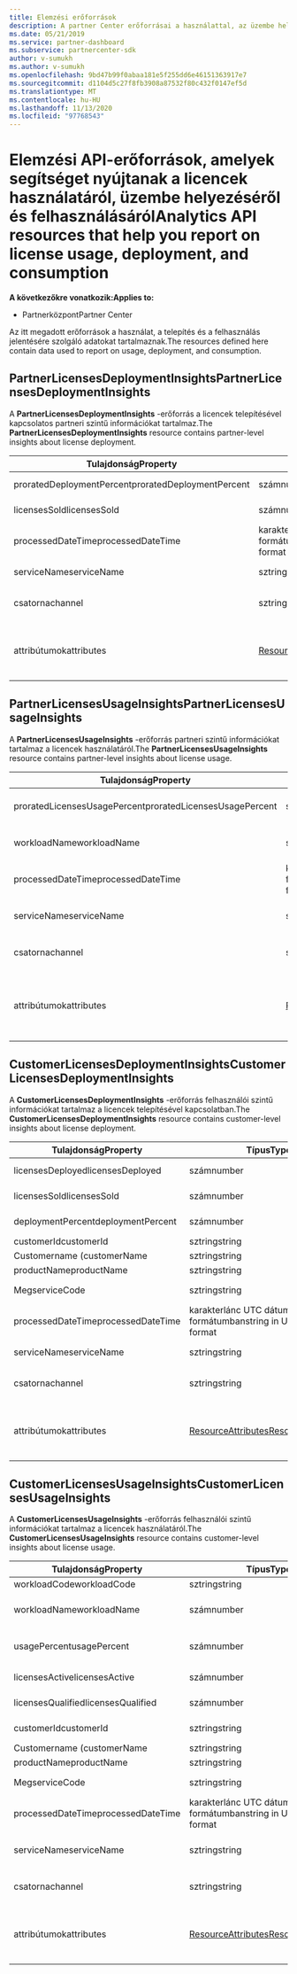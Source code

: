 ```yaml
---
title: Elemzési erőforrások
description: A partner Center erőforrásai a használattal, az üzembe helyezéssel és a felhasználással kapcsolatos adatokat tartalmazzák. A licencek telepítésével és a partnerek és ügyfelek általi használattal kapcsolatos információkat tartalmaz.
ms.date: 05/21/2019
ms.service: partner-dashboard
ms.subservice: partnercenter-sdk
author: v-sumukh
ms.author: v-sumukh
ms.openlocfilehash: 9bd47b99f0abaa181e5f255dd6e46151363917e7
ms.sourcegitcommit: d1104d5c27f8fb3908a87532f80c432f0147ef5d
ms.translationtype: MT
ms.contentlocale: hu-HU
ms.lasthandoff: 11/13/2020
ms.locfileid: "97768543"
---
```

# <a name="analytics-api-resources-that-help-you-report-on-license-usage-deployment-and-consumption"></a><span data-ttu-id="8a2d8-104">Elemzési API-erőforrások, amelyek segítséget nyújtanak a licencek használatáról, üzembe helyezéséről és felhasználásáról</span><span class="sxs-lookup"><span data-stu-id="8a2d8-104">Analytics API resources that help you report on license usage, deployment, and consumption</span></span>

<span data-ttu-id="8a2d8-105">**A következőkre vonatkozik:**</span><span class="sxs-lookup"><span data-stu-id="8a2d8-105">**Applies to:**</span></span>

- <span data-ttu-id="8a2d8-106">Partnerközpont</span><span class="sxs-lookup"><span data-stu-id="8a2d8-106">Partner Center</span></span>

<span data-ttu-id="8a2d8-107">Az itt megadott erőforrások a használat, a telepítés és a felhasználás jelentésére szolgáló adatokat tartalmaznak.</span><span class="sxs-lookup"><span data-stu-id="8a2d8-107">The resources defined here contain data used to report on usage, deployment, and consumption.</span></span>

## <a name="partnerlicensesdeploymentinsights"></a><span data-ttu-id="8a2d8-108">PartnerLicensesDeploymentInsights</span><span class="sxs-lookup"><span data-stu-id="8a2d8-108">PartnerLicensesDeploymentInsights</span></span>

<span data-ttu-id="8a2d8-109">A **PartnerLicensesDeploymentInsights** -erőforrás a licencek telepítésével kapcsolatos partneri szintű információkat tartalmaz.</span><span class="sxs-lookup"><span data-stu-id="8a2d8-109">The **PartnerLicensesDeploymentInsights** resource contains partner-level insights about license deployment.</span></span>

| <span data-ttu-id="8a2d8-110">Tulajdonság</span><span class="sxs-lookup"><span data-stu-id="8a2d8-110">Property</span></span>                  | <span data-ttu-id="8a2d8-111">Típus</span><span class="sxs-lookup"><span data-stu-id="8a2d8-111">Type</span></span>                                                           | <span data-ttu-id="8a2d8-112">Leírás</span><span class="sxs-lookup"><span data-stu-id="8a2d8-112">Description</span></span>                                                                         |
|---------------------------|----------------------------------------------------------------|-------------------------------------------------------------------------------------|
| <span data-ttu-id="8a2d8-113">proratedDeploymentPercent</span><span class="sxs-lookup"><span data-stu-id="8a2d8-113">proratedDeploymentPercent</span></span> | <span data-ttu-id="8a2d8-114">szám</span><span class="sxs-lookup"><span data-stu-id="8a2d8-114">number</span></span>                                                         | <span data-ttu-id="8a2d8-115">A telepített licencek százalékos aránya.</span><span class="sxs-lookup"><span data-stu-id="8a2d8-115">The percentage of licenses deployed.</span></span>                                                |
| <span data-ttu-id="8a2d8-116">licensesSold</span><span class="sxs-lookup"><span data-stu-id="8a2d8-116">licensesSold</span></span>              | <span data-ttu-id="8a2d8-117">szám</span><span class="sxs-lookup"><span data-stu-id="8a2d8-117">number</span></span>                                                         | <span data-ttu-id="8a2d8-118">Az eladott licencek száma.</span><span class="sxs-lookup"><span data-stu-id="8a2d8-118">The number of licenses sold.</span></span>                                                        |
| <span data-ttu-id="8a2d8-119">processedDateTime</span><span class="sxs-lookup"><span data-stu-id="8a2d8-119">processedDateTime</span></span>         | <span data-ttu-id="8a2d8-120">karakterlánc UTC dátum-idő formátumban</span><span class="sxs-lookup"><span data-stu-id="8a2d8-120">string in UTC date-time format</span></span>                                 | <span data-ttu-id="8a2d8-121">Az adatok összesítésének dátuma és időpontja.</span><span class="sxs-lookup"><span data-stu-id="8a2d8-121">The date and time when the data was aggregated.</span></span>                                     |
| <span data-ttu-id="8a2d8-122">serviceName</span><span class="sxs-lookup"><span data-stu-id="8a2d8-122">serviceName</span></span>               | <span data-ttu-id="8a2d8-123">sztring</span><span class="sxs-lookup"><span data-stu-id="8a2d8-123">string</span></span>                                                         | <span data-ttu-id="8a2d8-124">A szolgáltatás neve (például: o365, CRM).</span><span class="sxs-lookup"><span data-stu-id="8a2d8-124">The service name (for example:  o365, crm).</span></span>                                                  |
| <span data-ttu-id="8a2d8-125">csatorna</span><span class="sxs-lookup"><span data-stu-id="8a2d8-125">channel</span></span>                   | <span data-ttu-id="8a2d8-126">sztring</span><span class="sxs-lookup"><span data-stu-id="8a2d8-126">string</span></span>                                                         | <span data-ttu-id="8a2d8-127">A szolgáltatás csatorna neve (például: viszonteladó).</span><span class="sxs-lookup"><span data-stu-id="8a2d8-127">The channel name of the service (for example:  reseller).</span></span>                                    |
| <span data-ttu-id="8a2d8-128">attribútumok</span><span class="sxs-lookup"><span data-stu-id="8a2d8-128">attributes</span></span>                | [<span data-ttu-id="8a2d8-129">ResourceAttributes</span><span class="sxs-lookup"><span data-stu-id="8a2d8-129">ResourceAttributes</span></span>](utility-resources.md#resourceattributes) | <span data-ttu-id="8a2d8-130">A metaadatok attribútumai.</span><span class="sxs-lookup"><span data-stu-id="8a2d8-130">The metadata attributes.</span></span> <span data-ttu-id="8a2d8-131">Tartalmazza a "objektumtípus": "PartnerLicensesDeploymentInsights"</span><span class="sxs-lookup"><span data-stu-id="8a2d8-131">Includes "objectType": "PartnerLicensesDeploymentInsights"</span></span> |

## <a name="partnerlicensesusageinsights"></a><span data-ttu-id="8a2d8-132">PartnerLicensesUsageInsights</span><span class="sxs-lookup"><span data-stu-id="8a2d8-132">PartnerLicensesUsageInsights</span></span>

<span data-ttu-id="8a2d8-133">A **PartnerLicensesUsageInsights** -erőforrás partneri szintű információkat tartalmaz a licencek használatáról.</span><span class="sxs-lookup"><span data-stu-id="8a2d8-133">The **PartnerLicensesUsageInsights** resource contains partner-level insights about license usage.</span></span>

| <span data-ttu-id="8a2d8-134">Tulajdonság</span><span class="sxs-lookup"><span data-stu-id="8a2d8-134">Property</span></span>                     | <span data-ttu-id="8a2d8-135">Típus</span><span class="sxs-lookup"><span data-stu-id="8a2d8-135">Type</span></span>                                                           | <span data-ttu-id="8a2d8-136">Leírás</span><span class="sxs-lookup"><span data-stu-id="8a2d8-136">Description</span></span>                                                                    |
|------------------------------|----------------------------------------------------------------|--------------------------------------------------------------------------------|
| <span data-ttu-id="8a2d8-137">proratedLicensesUsagePercent</span><span class="sxs-lookup"><span data-stu-id="8a2d8-137">proratedLicensesUsagePercent</span></span> | <span data-ttu-id="8a2d8-138">szám</span><span class="sxs-lookup"><span data-stu-id="8a2d8-138">number</span></span>                                                         | <span data-ttu-id="8a2d8-139">A telepített licencek százalékos aránya.</span><span class="sxs-lookup"><span data-stu-id="8a2d8-139">The percentage of licenses deployed.</span></span>                                           |
| <span data-ttu-id="8a2d8-140">workloadName</span><span class="sxs-lookup"><span data-stu-id="8a2d8-140">workloadName</span></span>                 | <span data-ttu-id="8a2d8-141">sztring</span><span class="sxs-lookup"><span data-stu-id="8a2d8-141">string</span></span>                                                         | <span data-ttu-id="8a2d8-142">A munkaterhelés neve (például: Exchange).</span><span class="sxs-lookup"><span data-stu-id="8a2d8-142">The workload name (for example:  exchange).</span></span>                                             |
| <span data-ttu-id="8a2d8-143">processedDateTime</span><span class="sxs-lookup"><span data-stu-id="8a2d8-143">processedDateTime</span></span>            | <span data-ttu-id="8a2d8-144">karakterlánc UTC dátum-idő formátumban</span><span class="sxs-lookup"><span data-stu-id="8a2d8-144">string in UTC date-time format</span></span>                                 | <span data-ttu-id="8a2d8-145">Az adatok összesítésének dátuma és időpontja.</span><span class="sxs-lookup"><span data-stu-id="8a2d8-145">The date and time when the data was aggregated.</span></span>                                |
| <span data-ttu-id="8a2d8-146">serviceName</span><span class="sxs-lookup"><span data-stu-id="8a2d8-146">serviceName</span></span>                  | <span data-ttu-id="8a2d8-147">sztring</span><span class="sxs-lookup"><span data-stu-id="8a2d8-147">string</span></span>                                                         | <span data-ttu-id="8a2d8-148">A szolgáltatás neve (például: o365, CRM).</span><span class="sxs-lookup"><span data-stu-id="8a2d8-148">The service name (for example:  o365, crm).</span></span>                                             |
| <span data-ttu-id="8a2d8-149">csatorna</span><span class="sxs-lookup"><span data-stu-id="8a2d8-149">channel</span></span>                      | <span data-ttu-id="8a2d8-150">sztring</span><span class="sxs-lookup"><span data-stu-id="8a2d8-150">string</span></span>                                                         | <span data-ttu-id="8a2d8-151">A szolgáltatás csatorna neve (például: viszonteladó).</span><span class="sxs-lookup"><span data-stu-id="8a2d8-151">The channel name of the service (for example:  reseller).</span></span>                               |
| <span data-ttu-id="8a2d8-152">attribútumok</span><span class="sxs-lookup"><span data-stu-id="8a2d8-152">attributes</span></span>                   | [<span data-ttu-id="8a2d8-153">ResourceAttributes</span><span class="sxs-lookup"><span data-stu-id="8a2d8-153">ResourceAttributes</span></span>](utility-resources.md#resourceattributes) | <span data-ttu-id="8a2d8-154">A metaadatok attribútumai.</span><span class="sxs-lookup"><span data-stu-id="8a2d8-154">The metadata attributes.</span></span> <span data-ttu-id="8a2d8-155">Tartalmazza a "objektumtípus": "PartnerLicensesUsageInsights"</span><span class="sxs-lookup"><span data-stu-id="8a2d8-155">Includes "objectType": "PartnerLicensesUsageInsights"</span></span> |

## <a name="customerlicensesdeploymentinsights"></a><span data-ttu-id="8a2d8-156">CustomerLicensesDeploymentInsights</span><span class="sxs-lookup"><span data-stu-id="8a2d8-156">CustomerLicensesDeploymentInsights</span></span>

<span data-ttu-id="8a2d8-157">A **CustomerLicensesDeploymentInsights** -erőforrás felhasználói szintű információkat tartalmaz a licencek telepítésével kapcsolatban.</span><span class="sxs-lookup"><span data-stu-id="8a2d8-157">The **CustomerLicensesDeploymentInsights** resource contains customer-level insights about license deployment.</span></span>

| <span data-ttu-id="8a2d8-158">Tulajdonság</span><span class="sxs-lookup"><span data-stu-id="8a2d8-158">Property</span></span>          | <span data-ttu-id="8a2d8-159">Típus</span><span class="sxs-lookup"><span data-stu-id="8a2d8-159">Type</span></span>                                                           | <span data-ttu-id="8a2d8-160">Leírás</span><span class="sxs-lookup"><span data-stu-id="8a2d8-160">Description</span></span>                                                                          |
|-------------------|----------------------------------------------------------------|--------------------------------------------------------------------------------------|
| <span data-ttu-id="8a2d8-161">licensesDeployed</span><span class="sxs-lookup"><span data-stu-id="8a2d8-161">licensesDeployed</span></span>  | <span data-ttu-id="8a2d8-162">szám</span><span class="sxs-lookup"><span data-stu-id="8a2d8-162">number</span></span>                                                         | <span data-ttu-id="8a2d8-163">A telepített licencek száma.</span><span class="sxs-lookup"><span data-stu-id="8a2d8-163">The number of licenses deployed.</span></span>                                                     |
| <span data-ttu-id="8a2d8-164">licensesSold</span><span class="sxs-lookup"><span data-stu-id="8a2d8-164">licensesSold</span></span>      | <span data-ttu-id="8a2d8-165">szám</span><span class="sxs-lookup"><span data-stu-id="8a2d8-165">number</span></span>                                                         | <span data-ttu-id="8a2d8-166">Az eladott licencek száma.</span><span class="sxs-lookup"><span data-stu-id="8a2d8-166">The number of licenses sold.</span></span>                                                         |
| <span data-ttu-id="8a2d8-167">deploymentPercent</span><span class="sxs-lookup"><span data-stu-id="8a2d8-167">deploymentPercent</span></span> | <span data-ttu-id="8a2d8-168">szám</span><span class="sxs-lookup"><span data-stu-id="8a2d8-168">number</span></span>                                                         | <span data-ttu-id="8a2d8-169">A telepített licencek százalékos aránya.</span><span class="sxs-lookup"><span data-stu-id="8a2d8-169">The adjusted percentage of licenses deployed.</span></span>                                        |
| <span data-ttu-id="8a2d8-170">customerId</span><span class="sxs-lookup"><span data-stu-id="8a2d8-170">customerId</span></span>        | <span data-ttu-id="8a2d8-171">sztring</span><span class="sxs-lookup"><span data-stu-id="8a2d8-171">string</span></span>                                                         | <span data-ttu-id="8a2d8-172">Az ügyfél-azonosító.</span><span class="sxs-lookup"><span data-stu-id="8a2d8-172">The customer identifier.</span></span>                                                             |
| <span data-ttu-id="8a2d8-173">Customername (</span><span class="sxs-lookup"><span data-stu-id="8a2d8-173">customerName</span></span>      | <span data-ttu-id="8a2d8-174">sztring</span><span class="sxs-lookup"><span data-stu-id="8a2d8-174">string</span></span>                                                         | <span data-ttu-id="8a2d8-175">Az ügyfél neve.</span><span class="sxs-lookup"><span data-stu-id="8a2d8-175">The customer name.</span></span>                                                                   |
| <span data-ttu-id="8a2d8-176">productName</span><span class="sxs-lookup"><span data-stu-id="8a2d8-176">productName</span></span>       | <span data-ttu-id="8a2d8-177">sztring</span><span class="sxs-lookup"><span data-stu-id="8a2d8-177">string</span></span>                                                         | <span data-ttu-id="8a2d8-178">A termék neve.</span><span class="sxs-lookup"><span data-stu-id="8a2d8-178">The product name.</span></span>                                                                    |
| <span data-ttu-id="8a2d8-179">Meg</span><span class="sxs-lookup"><span data-stu-id="8a2d8-179">serviceCode</span></span>       | <span data-ttu-id="8a2d8-180">sztring</span><span class="sxs-lookup"><span data-stu-id="8a2d8-180">string</span></span>                                                         | <span data-ttu-id="8a2d8-181">A licenc szolgáltatási kódja.</span><span class="sxs-lookup"><span data-stu-id="8a2d8-181">The service code of the license.</span></span>                                                     |
| <span data-ttu-id="8a2d8-182">processedDateTime</span><span class="sxs-lookup"><span data-stu-id="8a2d8-182">processedDateTime</span></span> | <span data-ttu-id="8a2d8-183">karakterlánc UTC dátum-idő formátumban</span><span class="sxs-lookup"><span data-stu-id="8a2d8-183">string in UTC date-time format</span></span>                                 | <span data-ttu-id="8a2d8-184">Az adatok összesítésének dátuma és időpontja.</span><span class="sxs-lookup"><span data-stu-id="8a2d8-184">The date and time when the data was aggregated.</span></span>                                      |
| <span data-ttu-id="8a2d8-185">serviceName</span><span class="sxs-lookup"><span data-stu-id="8a2d8-185">serviceName</span></span>       | <span data-ttu-id="8a2d8-186">sztring</span><span class="sxs-lookup"><span data-stu-id="8a2d8-186">string</span></span>                                                         | <span data-ttu-id="8a2d8-187">A szolgáltatás neve (például: o365, CRM).</span><span class="sxs-lookup"><span data-stu-id="8a2d8-187">The service name (for example:  o365, crm).</span></span>                                                   |
| <span data-ttu-id="8a2d8-188">csatorna</span><span class="sxs-lookup"><span data-stu-id="8a2d8-188">channel</span></span>           | <span data-ttu-id="8a2d8-189">sztring</span><span class="sxs-lookup"><span data-stu-id="8a2d8-189">string</span></span>                                                         | <span data-ttu-id="8a2d8-190">A szolgáltatás csatorna neve (például: viszonteladó).</span><span class="sxs-lookup"><span data-stu-id="8a2d8-190">The channel name of the service (for example:  reseller).</span></span>                                     |
| <span data-ttu-id="8a2d8-191">attribútumok</span><span class="sxs-lookup"><span data-stu-id="8a2d8-191">attributes</span></span>        | [<span data-ttu-id="8a2d8-192">ResourceAttributes</span><span class="sxs-lookup"><span data-stu-id="8a2d8-192">ResourceAttributes</span></span>](utility-resources.md#resourceattributes) | <span data-ttu-id="8a2d8-193">A metaadatok attribútumai.</span><span class="sxs-lookup"><span data-stu-id="8a2d8-193">The metadata attributes.</span></span> <span data-ttu-id="8a2d8-194">Tartalmazza a "objektumtípus": "CustomerLicensesDeploymentInsights"</span><span class="sxs-lookup"><span data-stu-id="8a2d8-194">Includes "objectType": "CustomerLicensesDeploymentInsights"</span></span> |

## <a name="customerlicensesusageinsights"></a><span data-ttu-id="8a2d8-195">CustomerLicensesUsageInsights</span><span class="sxs-lookup"><span data-stu-id="8a2d8-195">CustomerLicensesUsageInsights</span></span>

<span data-ttu-id="8a2d8-196">A **CustomerLicensesUsageInsights** -erőforrás felhasználói szintű információkat tartalmaz a licencek használatáról.</span><span class="sxs-lookup"><span data-stu-id="8a2d8-196">The **CustomerLicensesUsageInsights** resource contains customer-level insights about license usage.</span></span>

| <span data-ttu-id="8a2d8-197">Tulajdonság</span><span class="sxs-lookup"><span data-stu-id="8a2d8-197">Property</span></span>          | <span data-ttu-id="8a2d8-198">Típus</span><span class="sxs-lookup"><span data-stu-id="8a2d8-198">Type</span></span>                                                           | <span data-ttu-id="8a2d8-199">Leírás</span><span class="sxs-lookup"><span data-stu-id="8a2d8-199">Description</span></span>                                                                     |
|-------------------|----------------------------------------------------------------|---------------------------------------------------------------------------------|
| <span data-ttu-id="8a2d8-200">workloadCode</span><span class="sxs-lookup"><span data-stu-id="8a2d8-200">workloadCode</span></span>      | <span data-ttu-id="8a2d8-201">sztring</span><span class="sxs-lookup"><span data-stu-id="8a2d8-201">string</span></span>                                                         | <span data-ttu-id="8a2d8-202">A munkaterhelés kódja.</span><span class="sxs-lookup"><span data-stu-id="8a2d8-202">The workload code.</span></span>                                                              |
| <span data-ttu-id="8a2d8-203">workloadName</span><span class="sxs-lookup"><span data-stu-id="8a2d8-203">workloadName</span></span>      | <span data-ttu-id="8a2d8-204">szám</span><span class="sxs-lookup"><span data-stu-id="8a2d8-204">number</span></span>                                                         | <span data-ttu-id="8a2d8-205">A munkaterhelés neve (például: Exchange).</span><span class="sxs-lookup"><span data-stu-id="8a2d8-205">The workload name (for example:  Exchange).</span></span>                                              |
| <span data-ttu-id="8a2d8-206">usagePercent</span><span class="sxs-lookup"><span data-stu-id="8a2d8-206">usagePercent</span></span>      | <span data-ttu-id="8a2d8-207">szám</span><span class="sxs-lookup"><span data-stu-id="8a2d8-207">number</span></span>                                                         | <span data-ttu-id="8a2d8-208">A felhasznált licencek kiigazított százalékos aránya.</span><span class="sxs-lookup"><span data-stu-id="8a2d8-208">The adjusted percentage of licenses used.</span></span>                                       |
| <span data-ttu-id="8a2d8-209">licensesActive</span><span class="sxs-lookup"><span data-stu-id="8a2d8-209">licensesActive</span></span>    | <span data-ttu-id="8a2d8-210">szám</span><span class="sxs-lookup"><span data-stu-id="8a2d8-210">number</span></span>                                                         | <span data-ttu-id="8a2d8-211">Az aktív licencek száma.</span><span class="sxs-lookup"><span data-stu-id="8a2d8-211">The number of active licenses.</span></span>                                                  |
| <span data-ttu-id="8a2d8-212">licensesQualified</span><span class="sxs-lookup"><span data-stu-id="8a2d8-212">licensesQualified</span></span> | <span data-ttu-id="8a2d8-213">szám</span><span class="sxs-lookup"><span data-stu-id="8a2d8-213">number</span></span>                                                         | <span data-ttu-id="8a2d8-214">A minősített licencek száma.</span><span class="sxs-lookup"><span data-stu-id="8a2d8-214">The number of qualified licenses.</span></span>                                               |
| <span data-ttu-id="8a2d8-215">customerId</span><span class="sxs-lookup"><span data-stu-id="8a2d8-215">customerId</span></span>        | <span data-ttu-id="8a2d8-216">sztring</span><span class="sxs-lookup"><span data-stu-id="8a2d8-216">string</span></span>                                                         | <span data-ttu-id="8a2d8-217">Az ügyfél-azonosító.</span><span class="sxs-lookup"><span data-stu-id="8a2d8-217">The customer identifier.</span></span>                                                        |
| <span data-ttu-id="8a2d8-218">Customername (</span><span class="sxs-lookup"><span data-stu-id="8a2d8-218">customerName</span></span>      | <span data-ttu-id="8a2d8-219">sztring</span><span class="sxs-lookup"><span data-stu-id="8a2d8-219">string</span></span>                                                         | <span data-ttu-id="8a2d8-220">Az ügyfél neve.</span><span class="sxs-lookup"><span data-stu-id="8a2d8-220">The customer name.</span></span>                                                              |
| <span data-ttu-id="8a2d8-221">productName</span><span class="sxs-lookup"><span data-stu-id="8a2d8-221">productName</span></span>       | <span data-ttu-id="8a2d8-222">sztring</span><span class="sxs-lookup"><span data-stu-id="8a2d8-222">string</span></span>                                                         | <span data-ttu-id="8a2d8-223">A termék neve.</span><span class="sxs-lookup"><span data-stu-id="8a2d8-223">The product name.</span></span>                                                               |
| <span data-ttu-id="8a2d8-224">Meg</span><span class="sxs-lookup"><span data-stu-id="8a2d8-224">serviceCode</span></span>       | <span data-ttu-id="8a2d8-225">sztring</span><span class="sxs-lookup"><span data-stu-id="8a2d8-225">string</span></span>                                                         | <span data-ttu-id="8a2d8-226">A licenc szolgáltatási kódja.</span><span class="sxs-lookup"><span data-stu-id="8a2d8-226">The service code of the license.</span></span>                                                |
| <span data-ttu-id="8a2d8-227">processedDateTime</span><span class="sxs-lookup"><span data-stu-id="8a2d8-227">processedDateTime</span></span> | <span data-ttu-id="8a2d8-228">karakterlánc UTC dátum-idő formátumban</span><span class="sxs-lookup"><span data-stu-id="8a2d8-228">string in UTC date-time format</span></span>                                 | <span data-ttu-id="8a2d8-229">Az adatok összesítésének dátuma és időpontja.</span><span class="sxs-lookup"><span data-stu-id="8a2d8-229">The date and time when the data was aggregated.</span></span>                                 |
| <span data-ttu-id="8a2d8-230">serviceName</span><span class="sxs-lookup"><span data-stu-id="8a2d8-230">serviceName</span></span>       | <span data-ttu-id="8a2d8-231">sztring</span><span class="sxs-lookup"><span data-stu-id="8a2d8-231">string</span></span>                                                         | <span data-ttu-id="8a2d8-232">A szolgáltatás neve (például: o365, CRM).</span><span class="sxs-lookup"><span data-stu-id="8a2d8-232">The service name (for example:  o365, crm).</span></span>                                              |
| <span data-ttu-id="8a2d8-233">csatorna</span><span class="sxs-lookup"><span data-stu-id="8a2d8-233">channel</span></span>           | <span data-ttu-id="8a2d8-234">sztring</span><span class="sxs-lookup"><span data-stu-id="8a2d8-234">string</span></span>                                                         | <span data-ttu-id="8a2d8-235">A szolgáltatás csatorna neve (például: viszonteladó).</span><span class="sxs-lookup"><span data-stu-id="8a2d8-235">The channel name of the service (for example:  reseller).</span></span>                                |
| <span data-ttu-id="8a2d8-236">attribútumok</span><span class="sxs-lookup"><span data-stu-id="8a2d8-236">attributes</span></span>        | [<span data-ttu-id="8a2d8-237">ResourceAttributes</span><span class="sxs-lookup"><span data-stu-id="8a2d8-237">ResourceAttributes</span></span>](utility-resources.md#resourceattributes) | <span data-ttu-id="8a2d8-238">A metaadatok attribútumai.</span><span class="sxs-lookup"><span data-stu-id="8a2d8-238">The metadata attributes.</span></span> <span data-ttu-id="8a2d8-239">Tartalmazza a "objektumtípus": "CustomerLicensesUsageInsights"</span><span class="sxs-lookup"><span data-stu-id="8a2d8-239">Includes "objectType": "CustomerLicensesUsageInsights"</span></span> |